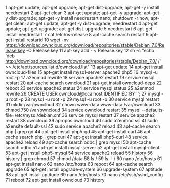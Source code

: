    1  apt-get update; apt-get upgrade; apt-get dist-upgrade; apt-get -y install needrestart
    2  apt-get clean
    3  apt-get update; apt-get -y upgrade; apt-get -y dist-upgrade; apt-get -y install needrestart nano; shutdown -r now; apt-get clean; apt-get update; apt-get -y dist-upgrade; needrestart
    4  apt-get update; apt-get upgrade; apt-get dist-upgrade
    5  needrestart
    6  apt-get install needrestart
    7  cat /etc/os-release 
    8  apt-cache search restart
    9  apt-get install restartd
   10  wget -nv https://download.owncloud.org/download/repositories/stable/Debian_7.0/Release.key -O Release.key
   11  apt-key add - < Release.key
   12  sh -c "echo 'deb http://download.owncloud.org/download/repositories/stable/Debian_7.0/ /' >> /etc/apt/sources.list.d/owncloud.list"
   13  apt-get update
   14  apt-get install owncloud-files
   15  apt-get install mysql-server apache2 php5
   16  mysql -u root -p
   17  a2enmod rewrite
   18  service apache2 restart
   19  service mysql restart
   20  apt-cache search owncloud
   21  apt-get install owncloud-deps
   22  reboot
   23  service apache2 status
   24  service mysql status
   25  a2enmod rewrite
   26  CREATE USER owncloud@localhost IDENTIFIED BY '';
   27  mysql -u root -p
   28  mysql -u root -p
   29  mysql -u root -p
   30  service mysql restart
   31  mkdir /var/owncloud
   32  chown www-data:www-data /var/owncloud
   33  chmod 750 /var/owncloud
   34  service owncloud restart
   35  mysql --defaults-file=/etc/mysql/debian.cnf
   36  service mysql restart
   37  service apache2 restart
   38  owncloud
   39  apropos owncloud
   40  sudo a2enmod ssl
   41  sudo a2ensite default-ssl
   42  sudo service apache2 reload
   43  apt-cache search php | grep gd
   44  apt-get install php5-gd
   45  apt-get install curl
   46  apt-cache search php | grep curl
   47  apt-get install php5-curl
   48  service apache2 reload
   49  apt-cache search odbc | grep mysql
   50  apt-cache search odbc 
   51  apt-get install mysql-server
   52  apt-get install mysql-client
   53  apt-get install php5-mysql
   54  service apache2 reload
   55  history
   56  history | grep chmod
   57  chmod /data
   58  ls /
   59  ls -l /
   60  nano /etc/hosts
   61  apt-get install nano
   62  nano /etc/hosts
   63  reboot
   64  apt-cache search upgrade
   65  apt-get install upgrade-system
   66  upgrade-system
   67  aptitude
   68  apt-get install aptitude
   69  nano /etc/hosts
   70  nano /etc/ssh/sshd_config 
   71  reboot
   72  apt-get install owncloud
   73  history
